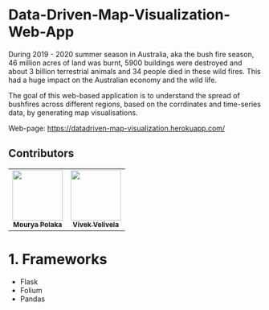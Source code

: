 # Data-Driven-Map-Visualization-Web-App
During 2019 - 2020 summer season in Australia, aka the bush fire season, 46 million acres of land was burnt, 5900 buildings were destroyed and about 3 billion terrestrial animals and 34 people died in these wild fires. This had a huge impact on the Australian economy and the wild life.

The goal of this web-based application is to understand the spread of bushfires across different regions, based on the corrdinates and time-series data, by generating map visualisations.

Web-page: https://datadriven-map-visualization.herokuapp.com/ 

## Contributors
<table>
  <td align="center"><a href="https://github.com/mouryapolaka"><img src="https://avatars.githubusercontent.com/mouryapolaka" width="100px;" alt=""/><br /><sub><b>Mourya Polaka</b></sub></a><br /></td>
  <td align="center"><a href="https://github.com/vivekVelivela"><img src="https://avatars.githubusercontent.com/vivekVelivela" width="100px;" alt=""/><br /><sub><b>Vivek Velivela</b></sub></a><br /></td>
</table>

# 1. Frameworks
* Flask
* Folium
* Pandas
